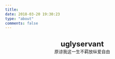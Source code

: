 ```yaml
---
title: 
date: 2018-03-20 19:30:23
type: "about"
comments: false
---
```

<br/>
<center>
    <font size = 5>
        <b>uglyservant</b>
    </font>
</center>
<center>原谅我这一生不羁放纵爱自由</center>